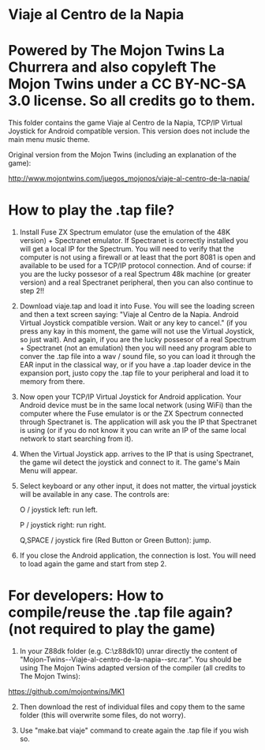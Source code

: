 # Viaje al Centro de la Napia

# Powered by The Mojon Twins La Churrera and also copyleft The Mojon Twins under a CC BY-NC-SA 3.0 license. So all credits go to them.

This folder contains the game Viaje al Centro de la Napia, TCP/IP Virtual Joystick for Android compatible version. This version does not include the main menu music theme.

Original version from the Mojon Twins (including an explanation of the game): 

http://www.mojontwins.com/juegos_mojonos/viaje-al-centro-de-la-napia/

# How to play the .tap file?

1. Install Fuse ZX Spectrum emulator (use the emulation of the 48K version)  + Spectranet emulator. If Spectranet is correctly installed you will get a local IP for the Spectrum. You will need to verify that the computer is not using a firewall or at least that the port 8081 is open and available to be used for a TCP/IP protocol connection. And of course: if you are the lucky possesor of a real Spectrum 48k machine (or greater version) and a real Spectranet peripheral, then you can also continue to step 2!!

2. Download viaje.tap and load it into Fuse. You will see the loading screen and then a text screen saying: "Viaje al Centro de la Napia. Android Virtual Joystick compatible version. Wait or any key to cancel." (if you press any kay in this moment, the game will not use the Virtual Joystick, so just wait). And again, if you are the lucky possesor of a real Spectrum + Spectranet (not an emulation) then you will need any program able to conver the .tap file into a wav / sound file, so you can load it through the EAR input in the classical way, or if you have a .tap loader device in the expansion port, justo copy the .tap file to your peripheral and load it to memory from there.

3. Now open your TCP/IP Virtual Joystick for Android application. Your Android device must be in the same local network (using WiFi) than the computer where the Fuse emulator is or the ZX Spectrum connected through Spectranet is. The application will ask you the IP that Spectranet is using (or if you do not know it you can write an IP of the same local network to start searching from it).

4. When the Virtual Joystick app. arrives to the IP that is using Spectranet, the game wil detect the joystick and connect to it. The game's Main Menu will appear. 

5. Select keyboard or any other input, it does not matter, the virtual joystick will be available in any case. The controls are:

      O / joystick left: run left.

      P / joystick right: run right.

      Q,SPACE / joystick fire (Red Button or Green Button): jump.

6. If you close the Android application, the connection is lost. You will need to load again the game and start from step 2.

# For developers: How to compile/reuse the .tap file again? (not required to play the game)

1. In your Z88dk folder (e.g. C:\z88dk10) unrar directly the content of "Mojon-Twins--Viaje-al-centro-de-la-napia--src.rar". You should be using The Mojon Twins adapted version of the compiler (all credits to The Mojon Twins):

https://github.com/mojontwins/MK1

2. Then download the rest of individual files and copy them to the same folder (this will overwrite some files, do not worry).

3. Use "make.bat viaje" command to create again the .tap file if you wish so.



